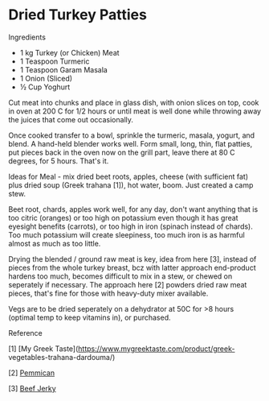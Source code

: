 # Dried Turkey Patties

Ingredients

* 1 kg Turkey (or Chicken) Meat
* 1 Teaspoon Turmeric
* 1 Teaspoon Garam Masala
* 1 Onion (Sliced)
* ½ Cup Yoghurt 

Cut meat into chunks and place in glass dish, with onion slices on
top, cook in oven at 200 C for 1/2 hours or until meat is well done
while throwing away the juices that come out occasionally.

Once cooked transfer to a bowl, sprinkle the turmeric, masala, yogurt,
and blend. A hand-held blender works well. Form small, long, thin,
flat patties, put pieces back in the oven now on the grill part, leave
there at 80 C degrees, for 5 hours. That's it.

Ideas for Meal - mix dried beet roots, apples, cheese (with sufficient
fat) plus dried soup (Greek trahana [1]), hot water, boom.  Just
created a camp stew.

Beet root, chards, apples work well, for any day, don't want anything
that is too citric (oranges) or too high on potassium even though it
has great eyesight benefits (carrots), or too high in iron (spinach
instead of chards). Too much potassium will create sleepiness, too
much iron is as harmful almost as much as too little.

Drying the blended / ground raw meat is key, idea from here [3],
instead of pieces from the whole turkey breast, bcz with latter
approach end-product hardens too much, becomes difficult to mix in a
stew, or chewed on seperately if necessary. The approach here [2]
powders dried raw meat pieces, that's fine for those with heavy-duty
mixer available.

Vegs are to be dried seperately on a dehydrator at 50C for >8 hours
(optimal temp to keep vitamins in), or purchased.

Reference

[1] [My Greek Taste](https://www.mygreektaste.com/product/greek-
vegetables-trahana-dardouma/)

[2] [Pemmican](https://youtu.be/MElMJsIP1Y0?t=404)

[3] [Beef Jerky](https://ketodietapp.com/Blog/lchf/healthy-homemade-beef-jerky)

